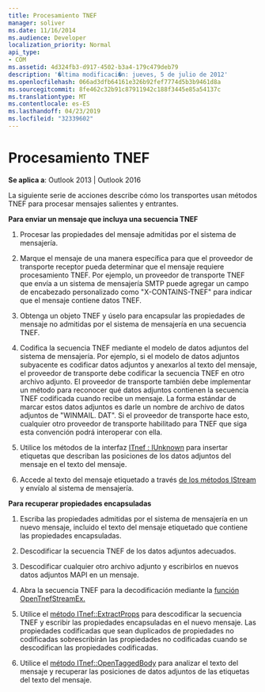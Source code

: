 ```yaml
---
title: Procesamiento TNEF
manager: soliver
ms.date: 11/16/2014
ms.audience: Developer
localization_priority: Normal
api_type:
- COM
ms.assetid: 4d324fb3-d917-4502-b3a4-179c479deb79
description: '�ltima modificaci�n: jueves, 5 de julio de 2012'
ms.openlocfilehash: 066ad3dfb64161e326b92fef7774d5b3b9461d8a
ms.sourcegitcommit: 8fe462c32b91c87911942c188f3445e85a54137c
ms.translationtype: MT
ms.contentlocale: es-ES
ms.lasthandoff: 04/23/2019
ms.locfileid: "32339602"
---
```

# <a name="tnef-processing"></a>Procesamiento TNEF

  
  
**Se aplica a**: Outlook 2013 | Outlook 2016 
  
La siguiente serie de acciones describe cómo los transportes usan métodos TNEF para procesar mensajes salientes y entrantes.
  
 **Para enviar un mensaje que incluya una secuencia TNEF**
  
1. Procesar las propiedades del mensaje admitidas por el sistema de mensajería.
    
2. Marque el mensaje de una manera específica para que el proveedor de transporte receptor pueda determinar que el mensaje requiere procesamiento TNEF. Por ejemplo, un proveedor de transporte TNEF que envía a un sistema de mensajería SMTP puede agregar un campo de encabezado personalizado como "X-CONTAINS-TNEF" para indicar que el mensaje contiene datos TNEF.
    
3. Obtenga un objeto TNEF y úselo para encapsular las propiedades de mensaje no admitidas por el sistema de mensajería en una secuencia TNEF.
    
4. Codifica la secuencia TNEF mediante el modelo de datos adjuntos del sistema de mensajería. Por ejemplo, si el modelo de datos adjuntos subyacente es codificar datos adjuntos y anexarlos al texto del mensaje, el proveedor de transporte debe codificar la secuencia TNEF en otro archivo adjunto. El proveedor de transporte también debe implementar un método para reconocer qué datos adjuntos contienen la secuencia TNEF codificada cuando recibe un mensaje. La forma estándar de marcar estos datos adjuntos es darle un nombre de archivo de datos adjuntos de "WINMAIL. DAT". Si el proveedor de transporte hace esto, cualquier otro proveedor de transporte habilitado para TNEF que siga esta convención podrá interoperar con ella.
    
5. Utilice los métodos de la interfaz [ITnef : IUnknown](itnefiunknown.md) para insertar etiquetas que describan las posiciones de los datos adjuntos del mensaje en el texto del mensaje. 
    
6. Accede al texto del mensaje etiquetado a través [de los métodos IStream](https://msdn.microsoft.com/library/aa380034%28VS.85%29.aspx) y envíalo al sistema de mensajería. 
    
 **Para recuperar propiedades encapsuladas**
  
1. Escriba las propiedades admitidas por el sistema de mensajería en un nuevo mensaje, incluido el texto del mensaje etiquetado que contiene las propiedades encapsuladas.
    
2. Descodificar la secuencia TNEF de los datos adjuntos adecuados.
    
3. Descodificar cualquier otro archivo adjunto y escribirlos en nuevos datos adjuntos MAPI en un mensaje.
    
4. Abra la secuencia TNEF para la decodificación mediante la [función OpenTnefStreamEx.](opentnefstreamex.md) 
    
5. Utilice el [método ITnef::ExtractProps](itnef-extractprops.md) para descodificar la secuencia TNEF y escribir las propiedades encapsuladas en el nuevo mensaje. Las propiedades codificadas que sean duplicados de propiedades no codificadas sobrescribirán las propiedades no codificadas cuando se descodifican las propiedades codificadas. 
    
6. Utilice el [método ITnef::OpenTaggedBody](itnef-opentaggedbody.md) para analizar el texto del mensaje y recuperar las posiciones de datos adjuntos de las etiquetas del texto del mensaje. 
    

